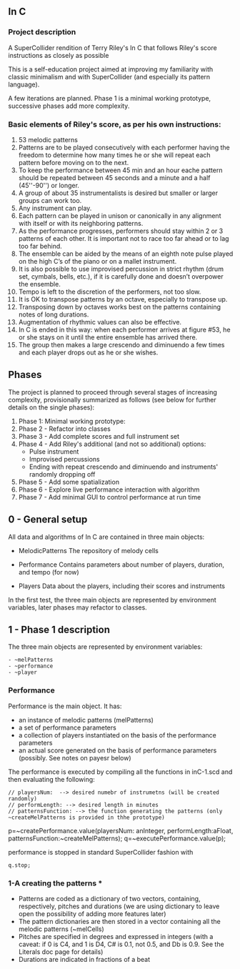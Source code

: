 ##  In C

### Project description
A SuperCollider rendition of Terry Riley's In C that follows Riley's score instructions as closely as possible

This is a self-education project aimed at improving my familiarity with classic minimalism
and with SuperCollider (and especially its pattern language).

A few iterations are planned. Phase 1 is a minimal working prototype, successive phases add more complexity.

### Basic elements of Riley's score, as per his own instructions:

1.  53 melodic patterns
2.  Patterns are to be played consecutively with each
    performer having the freedom to determine how many times
    he or she will repeat each pattern before moving on to the next.
3.  To keep the performance between 45 min and an hour eache pattern
    should be repeated between 45 seconds and a minute and a half (45''-90'')
    or longer.
4.  A group of about 35 instrumentalists is desired but smaller
    or larger groups can work too.
5.  Any instrument can play.
6.  Each pattern can be played in unison or canonically
    in any alignment with itself or with its neighboring patterns.
7.  As the performance progresses, performers should stay
    within 2 or 3 patterns of each other. It is important not
    to race too far ahead or to lag too far behind.
8.  The ensemble can be aided by the means of an eighth note pulse
    played on the high C’s of the piano or on a mallet instrument.
9.  It is also possible to use improvised percussion in strict rhythm
    (drum set, cymbals, bells, etc.), if it is carefully done
    and  doesn’t overpower the ensemble.
10. Tempo is left to the discretion of the performers, not too slow.
11. It is OK to transpose patterns by an octave, especially to transpose up.
12. Transposing down by octaves works best on the patterns
    containing notes of long durations.
13. Augmentation of rhythmic values can also be effective.
14. In C is ended in this way: when each performer arrives at figure #53,
    he or she stays on it until the entire ensemble has arrived there.
15. The group then makes a large crescendo and diminuendo a few times
    and each player drops out as he or she wishes.


## Phases
The project is planned to proceed through several stages of increasing complexity, provisionally summarized as follows (see below for further details on the single phases):

1. Phase 1: Minimal working prototype:
2. Phase 2 - Refactor into classes
3. Phase 3 - Add complete scores and full instrument set
4. Phase 4 - Add Riley's additional (and not so additional) options:
	- Pulse instrument
	- Improvised percussions
	- Ending with repeat crescendo and diminuendo and instruments' randomly dropping off
5. Phase 5 - Add some spatialization
6. Phase 6 - Explore live performance interaction with algorithm
7. Phase 7 - Add minimal GUI to control performance at run time


## 0 - General setup


All data and algorithms of In C are contained in three main objects:

- MelodicPatterns
  The repository of melody cells

- Performance
  Contains parameters about number of players, duration, and tempo (for now)

- Players
  Data about the players, including their scores and instruments


In the first test, the three main objects are represented by environment variables, later phases may refactor to classes.


## 1 - Phase 1 description

The three main objects are represented by environment variables:

    - ~melPatterns
    - ~performance
    - ~player


### Performance
Performance is the main object. It has:

 - an instance of melodic patterns (melPatterns)
 - a set of performance parameters
 - a collection of players instantiated on the basis of the performance parameters
 - an actual score generated on the basis of performance parameters (possibly. See notes on payesr below)

The performance is executed by compiling all the functions in inC-1.scd and then evaluating the following:

```
// playersNum:  --> desired numebr of instrumetns (will be created randomly)
// performLength: --> desired length in minutes
// patternsFunction: --> the function generating the patterns (only ~createMelPatterns is provided in thhe prototype)
```

p=~createPerformance.value(playersNum: anInteger, performLength:aFloat, patternsFunction:~createMelPatterns);
q=~executePerformance.value(p);

performance is stopped in standard SuperCollider fashion with

```
q.stop;
```

### 1-A creating the patterns *

- Patterns are coded as a dictionary of two vectors, containing,
  respectively, pitches and durations
  (we are using dictionary to leave open the possibility of adding more features later)
- The pattern dictionaries are then stored in a vector containing all the melodic patterns (~melCells)
- Pitches are specified in degrees and expressed in integers
  (with a caveat: if 0 is C4, and 1 is D4, C# is 0.1, not 0.5, and Db is 0.9. See the Literals doc page for details)
- Durations are indicated in fractions of a beat


